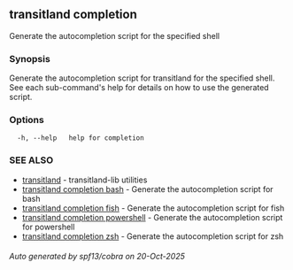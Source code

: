 ## transitland completion

Generate the autocompletion script for the specified shell

### Synopsis

Generate the autocompletion script for transitland for the specified shell.
See each sub-command's help for details on how to use the generated script.


### Options

```
  -h, --help   help for completion
```

### SEE ALSO

* [transitland](transitland.md)	 - transitland-lib utilities
* [transitland completion bash](transitland_completion_bash.md)	 - Generate the autocompletion script for bash
* [transitland completion fish](transitland_completion_fish.md)	 - Generate the autocompletion script for fish
* [transitland completion powershell](transitland_completion_powershell.md)	 - Generate the autocompletion script for powershell
* [transitland completion zsh](transitland_completion_zsh.md)	 - Generate the autocompletion script for zsh

###### Auto generated by spf13/cobra on 20-Oct-2025
